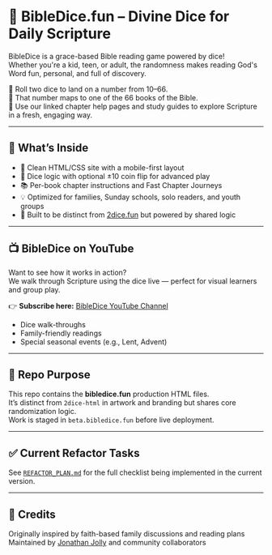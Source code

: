 
# 🎲 BibleDice.fun – Divine Dice for Daily Scripture

BibleDice is a grace-based Bible reading game powered by dice!  
Whether you're a kid, teen, or adult, the randomness makes reading God's Word fun, personal, and full of discovery.

📖 Roll two dice to land on a number from 10–66.  
📘 That number maps to one of the 66 books of the Bible.  
🎯 Use our linked chapter help pages and study guides to explore Scripture in a fresh, engaging way.

---

## 🔧 What’s Inside

- 📜 Clean HTML/CSS site with a mobile-first layout
- 🎲 Dice logic with optional ±10 coin flip for advanced play
- 📚 Per-book chapter instructions and Fast Chapter Journeys
- 💡 Optimized for families, Sunday schools, solo readers, and youth groups
- 🔄 Built to be distinct from [2dice.fun](https://2dice.fun) but powered by shared logic

---

## 📺 BibleDice on YouTube

Want to see how it works in action?  
We walk through Scripture using the dice live — perfect for visual learners and group play.

👉 **Subscribe here:** [BibleDice YouTube Channel](https://www.youtube.com/@bibledice)

- Dice walk-throughs  
- Family-friendly readings  
- Special seasonal events (e.g., Lent, Advent)

---

## 📁 Repo Purpose

This repo contains the **bibledice.fun** production HTML files.  
It’s distinct from `2dice-html` in artwork and branding but shares core randomization logic.  
Work is staged in `beta.bibledice.fun` before live deployment.

---

## ✅ Current Refactor Tasks

See [`REFACTOR_PLAN.md`](REFACTOR_PLAN.md) for the full checklist being implemented in the current version.

---

## 🙏 Credits

Originally inspired by faith-based family discussions and reading plans  
Maintained by [Jonathan Jolly](https://github.com/funtech64) and community collaborators

